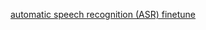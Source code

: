 [automatic speech recognition (ASR) finetune](https://www.geeksforgeeks.org/automatic-speech-recognition-using-whisper/)
